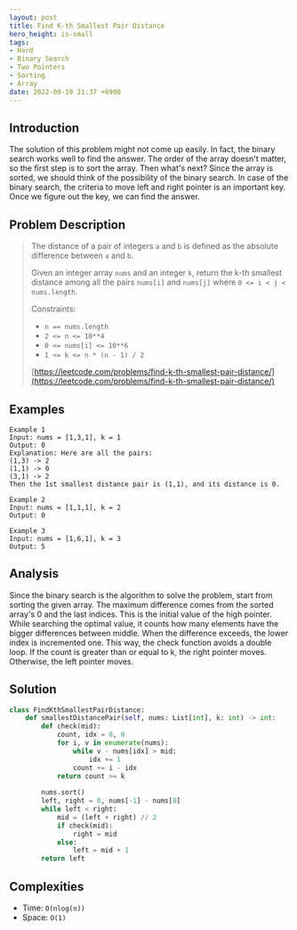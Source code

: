```yaml
---
layout: post
title: Find K-th Smallest Pair Distance
hero_height: is-small
tags:
- Hard
- Binary Search
- Two Pointers
- Sorting
- Array
date: 2022-09-19 21:37 +0900
---
```

## Introduction
The solution of this problem might not come up easily.
In fact, the binary search works well to find the answer.
The order of the array doesn't matter, so the first step is to sort the array.
Then what's next?
Since the array is sorted, we should think of the possibility of the binary search.
In case of the binary search, the criteria to move left and right pointer is an important key.
Once we figure out the key, we can find the answer.

## Problem Description
> The distance of a pair of integers `a` and `b` is defined as the absolute difference between `a` and `b`.
>
> Given an integer array `nums` and an integer `k`, 
> return the k-th smallest distance among all the pairs `nums[i]` and `nums[j]` where `0 <= i < j < nums.length`.
>
> Constraints:
> - `n == nums.length`
> - `2 <= n <= 10**4`
> - `0 <= nums[i] <= 10**6`
> - `1 <= k <= n * (n - 1) / 2`
>
> [https://leetcode.com/problems/find-k-th-smallest-pair-distance/](https://leetcode.com/problems/find-k-th-smallest-pair-distance/)

## Examples
```
Example 1
Input: nums = [1,3,1], k = 1
Output: 0
Explanation: Here are all the pairs:
(1,3) -> 2
(1,1) -> 0
(3,1) -> 2
Then the 1st smallest distance pair is (1,1), and its distance is 0.
```

```
Example 2
Input: nums = [1,1,1], k = 2
Output: 0
```

```
Example 3
Input: nums = [1,6,1], k = 3
Output: 5
```

## Analysis
Since the binary search is the algorithm to solve the problem, start from sorting the given array.
The maximum difference comes from the sorted array's 0 and the last indices.
This is the initial value of the high pointer.
While searching the optimal value, it counts how many elements have the bigger differences between middle.
When the difference exceeds, the lower index is incremented one.
This way, the check function avoids a double loop.
If the count is greater than or equal to k, the right pointer moves.
Otherwise, the left pointer moves.

## Solution
```python
class FindKthSmallestPairDistance:
    def smallestDistancePair(self, nums: List[int], k: int) -> int:
        def check(mid):
            count, idx = 0, 0
            for i, v in enumerate(nums):
                while v - nums[idx] > mid:
                    idx += 1
                count += i - idx
            return count >= k
        
        nums.sort()
        left, right = 0, nums[-1] - nums[0]
        while left < right:
            mid = (left + right) // 2
            if check(mid):
                right = mid
            else:
                left = mid + 1
        return left
```

## Complexities
- Time: `O(nlog(n))`
- Space: `O(1)`
 
